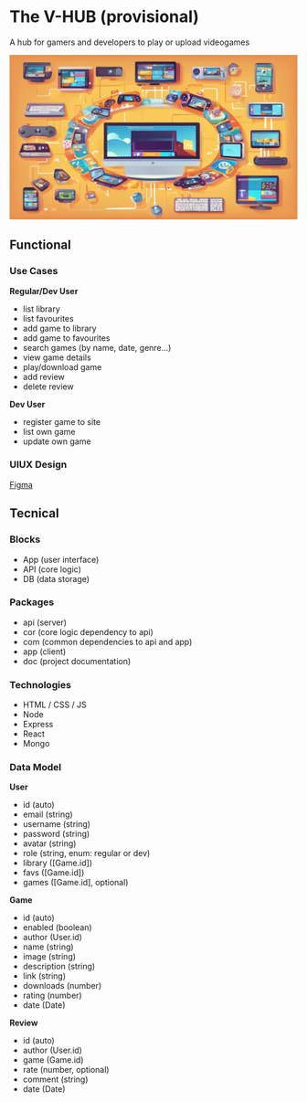 # The V-HUB (provisional)

A hub for gamers and developers to play or upload videogames

![V-HUB image](./images/preview.webp)

## Functional

### Use Cases

**Regular/Dev User**
- list library
- list favourites
- add game to library
- add game to favourites
- search games (by name, date, genre...)
- view game details
- play/download game
- add review
- delete review

**Dev User**
- register game to site
- list own game
- update own game

### UIUX Design

[Figma](https://www.figma.com/files/team/1381930055088856376/project/256028731/Project?fuid=1381930053009727034)

## Tecnical

### Blocks

- App (user interface)
- API (core logic)
- DB (data storage)

### Packages

- api (server)
- cor (core logic dependency to api)
- com (common dependencies to api and app)
- app (client)
- doc (project documentation)

### Technologies

- HTML / CSS  / JS
- Node
- Express
- React
- Mongo

### Data Model

**User**
- id (auto)
- email (string)
- username (string)
- password (string)
- avatar (string)
- role (string, enum: regular or dev)
- library ([Game.id])
- favs ([Game.id])
- games ([Game.id], optional)

**Game**
- id (auto)
- enabled (boolean)
- author (User.id)
- name (string)
- image (string)
- description (string)
- link (string)
- downloads (number)
- rating (number)
- date (Date)

**Review**
- id (auto)
- author (User.id)
- game (Game.id)
- rate (number, optional)
- comment (string)
- date (Date)

